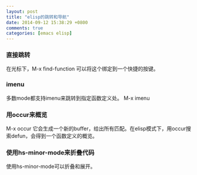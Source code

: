 ```yaml
---
layout: post
title: "elisp的跳转和导航"
date: 2014-09-12 15:38:29 +0800
comments: true
categories: [emacs elisp]
---
```

### 直接跳转
在光标下，M-x find-function
可以将这个绑定到一个快捷的按键。

### imenu
多数mode都支持imenu来跳转到指定函数定义处。
M-x imenu

### 用occur来概览
M-x occur
它会生成一个新的buffer，给出所有匹配。在elisp模式下，用occur搜索defun，会得到一个函数定义的概览。

### 使用hs-minor-mode来折叠代码
使用hs-minor-mode可以折叠和展开。
